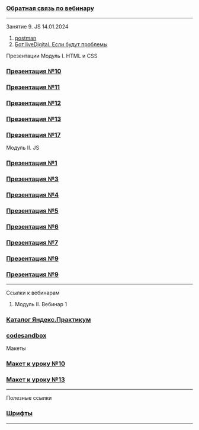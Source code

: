 
### [Обратная связь по вебинару](https://forms.yandex.ru/surveys/13480691.5a5a08a14e9f84a6f39a5276142af8d1c34cde62/) ###
---------------------------------------------

Занятие 9. JS 14.01.2024
1. [postman](https://codepen.io/fovxahvq-the-animator/pen/eYXYrBz)
2. [Бот liveDigital. Если будут проблемы](https://discord.com/channels/1155224985393188945/1155224988295647414/1186767421160312905)


Презентации
Модуль I. HTML и CSS
### [Презентация №10](https://presenter.ahaslides.com/presentation/4992559) ###
### [Презентация №11](https://audience.ahaslides.com/jw2sz8fn1f) ###
### [Презентация №12](https://audience.ahaslides.com/htjkkprncp) ###
### [Презентация №13](https://audience.ahaslides.com/p8gdrzhmmv) ###
### [Презентация №17](https://presenter.ahaslides.com/presentation/5086460) ###

Модуль II. JS
### [Презентация №1](https://audience.ahaslides.com/0544rq9ndq) ###
### [Презентация №3](https://ahaslides.com/C2UDA) ###
### [Презентация №4](https://ahaslides.com/EF3YP) ###
### [Презентация №5](https://ahaslides.com/CN0Y4) ###
### [Презентация №6](https://ahaslides.com/H3RZ8) ###
### [Презентация №7](https://ahaslides.com/8JBR4) ###
### [Презентация №9](https://ahaslides.com/Y5YVS) ###
### [Презентация №9](https://ahaslides.com/8JBR4) ###

---------------------------------------------
Ссылки к вебинарам
1. Модуль II. Вебинар 1
### [Каталог Яндекс.Практикум](https://practicum.yandex.ru/catalog/) ###
### [codesandbox](https://codesandbox.io/p/sandbox/charming-stitch-yj8sg2?file=%2Fsrc%2Findex.js) ###

Макеты
### [Макет к уроку №10](https://www.figma.com/file/7ahEgtYBNWt9SCPS6s53bT/%D0%9F%D0%BB%D0%B5%D0%B9%D0%BB%D0%B8%D1%81%D1%82-%D0%A2%D0%A0%D0%95%D0%9A%D0%98-%E2%80%94-%D0%98-%D0%A2%D0%9E%D0%A7%D0%9A%D0%90.-%D0%A1%D0%A2%D0%A3%D0%94%D0%95%D0%9D%D0%A2%D0%AB?type=design&node-id=2408-550&mode=design&t=P7s3CKKwyy5DbF7P-0) ###

### [Макет к уроку №13](https://www.figma.com/file/7ahEgtYBNWt9SCPS6s53bT/%D0%9F%D0%BB%D0%B5%D0%B9%D0%BB%D0%B8%D1%81%D1%82-%D0%A2%D0%A0%D0%95%D0%9A%D0%98-%E2%80%94-%D0%98-%D0%A2%D0%9E%D0%A7%D0%9A%D0%90.-%D0%A1%D0%A2%D0%A3%D0%94%D0%95%D0%9D%D0%A2%D0%AB?type=design&node-id=1351-205&mode=design&t=vKJarwBznAiLJDPI-0) ###
---------------------------------------------
Полезные ссылки
### [Шрифты](https://fonts.google.com/) ###
----------------------------------------------
